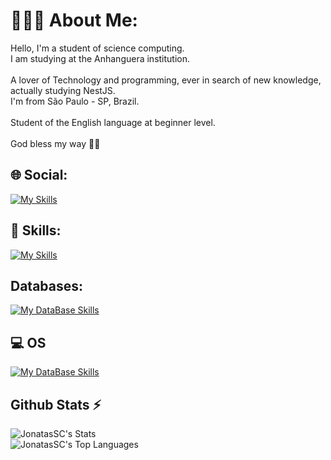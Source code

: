 # 🙇🏽‍♂️ About Me:
Hello, I'm a student of science computing. <br>I am studying at the Anhanguera institution.<br><br>A lover of Technology and programming, ever in search of new knowledge, actually studying NestJS.<br>I'm from São Paulo - SP, Brazil.<br><br>Student of the English language at beginner level.<br><br>God bless my way 🙏🏽 <br>


## 🌐 Social:
[![My Skills](https://skillicons.dev/icons?i=linkedin)](https://linkedin.com/in/jhowatassc) 


## 🚀 Skills:
[![My Skills](https://skillicons.dev/icons?i=js,ts,py,tailwind,nodejs,nestjs,nextjs,react,express,cypresslinux,bash,aws,postman,docker,grafana&perline=10)](https://skillicons.dev)

## Databases:
[![My DataBase Skills](https://skillicons.dev/icons?i=sqlite,postgres,mysql)](https://skillicons.dev)

## 💻 OS
[![My DataBase Skills](https://skillicons.dev/icons?i=debian,arch)](https://skillicons.dev)

## Github Stats ⚡
![JonatasSC's Stats](https://github-readme-stats.vercel.app/api?username=JonatasSC&theme=blueberry&show_icons=true&hide_border=true&count_private=true) <br>
![JonatasSC's Top Languages](https://github-readme-stats.vercel.app/api/top-langs/?username=JonatasSC&theme=blueberry&show_icons=true&hide_border=true&layout=compact)
